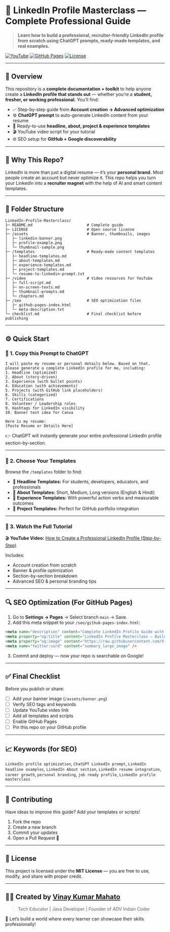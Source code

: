 # 🚀 LinkedIn Profile Masterclass — Complete Professional Guide

> **Learn how to build a professional, recruiter-friendly LinkedIn profile from scratch using ChatGPT prompts, ready-made templates, and real examples.**

[![YouTube](https://img.shields.io/badge/Watch%20on-YouTube-red?logo=youtube)](https://youtube.com/@ADVIndianCoder)
[![GitHub Pages](https://img.shields.io/badge/View%20Live-GitHub%20Pages-blue?logo=github)]()
[![License](https://img.shields.io/badge/License-MIT-green.svg)](LICENSE)

---

## 📘 Overview

This repository is a **complete documentation + toolkit** to help anyone create a **LinkedIn profile that stands out** — whether you’re a **student, fresher, or working professional.**
You’ll find:

* ✅ Step-by-step guide from **Account creation → Advanced optimization**
* ⚙️ **ChatGPT prompt** to auto-generate LinkedIn content from your resume
* 📜 Ready-to-use **headline, about, project & experience templates**
* 🎬 YouTube video script for your tutorial
* 🌐 SEO setup for **GitHub + Google discoverability**

---

## 🧠 Why This Repo?

LinkedIn is more than just a digital resume — it’s your **personal brand.**
Most people create an account but never optimize it. This repo helps you turn your LinkedIn into a **recruiter magnet** with the help of AI and smart content templates.

---

## 🧩 Folder Structure

```
LinkedIn-Profile-Masterclass/
├─ README.md                        # Complete guide
├─ LICENSE                          # Open source license
├─ /assets                          # Banner, thumbnails, images
│  ├─ linkedin-banner.png
│  ├─ profile-example.png
│  └─ thumbnail-sample.png
├─ /templates                       # Ready-made content templates
│  ├─ headline-templates.md
│  ├─ about-templates.md
│  ├─ experience-templates.md
│  ├─ project-templates.md
│  └─ resume-to-linkedin-prompt.txt
├─ /video                           # Video resources for YouTube
│  ├─ full-script.md
│  ├─ on-screen-texts.md
│  ├─ thumbnail-prompts.md
│  └─ chapters.md
├─ /seo                             # SEO optimization files
│  ├─ github-pages-index.html
│  └─ meta-description.txt
└─ checklist.md                     # Final checklist before publishing
```

---

## ⚙️ Quick Start

### 🪪 1. Copy this Prompt to ChatGPT

```
I will paste my resume or personal details below. Based on that, please generate a complete LinkedIn profile for me, including:
1. Headline (optimized)
2. About (story-driven)
3. Experience (with bullet points)
4. Education (with achievements)
5. Projects (with GitHub link placeholders)
6. Skills (categorized)
7. Certifications
8. Volunteer / Leadership roles
9. Hashtags for LinkedIn visibility
10. Banner text idea for Canva

Here is my resume:
[Paste Resume or Details Here]
```

👉 ChatGPT will instantly generate your entire professional LinkedIn profile section-by-section.

---

### 🧱 2. Choose Your Templates

Browse the `/templates` folder to find:

* 🎯 **Headline Templates:** For students, developers, educators, and professionals
* 📝 **About Templates:** Short, Medium, Long versions (English & Hindi)
* 💼 **Experience Templates:** With powerful action verbs and measurable outcomes
* 🚀 **Project Templates:** Perfect for GitHub portfolio integration

---

### 🎥 3. Watch the Full Tutorial

🎬 **YouTube Video:** [How to Create a Professional LinkedIn Profile (Step-by-Step)](https://youtube.com/@ADVIndianCoder)

Includes:

* Account creation from scratch
* Banner & profile optimization
* Section-by-section breakdown
* Advanced SEO & personal branding tips

---

## 🔍 SEO Optimization (For GitHub Pages)

1. Go to **Settings → Pages** → Select branch `main` → Save.
2. Add this meta snippet to your `/seo/github-pages-index.html`:

```html
<meta name="description" content="Complete LinkedIn Profile Guide with ChatGPT prompts, templates, and YouTube tutorial." />
<meta property="og:title" content="LinkedIn Profile Masterclass — Build a Professional LinkedIn Profile" />
<meta property="og:image" content="https://raw.githubusercontent.com/Vinaykumarmahato/LinkedIn-Profile-Masterclass/main/assets/banner.png" />
<meta name="twitter:card" content="summary_large_image" />
```

3. Commit and deploy — now your repo is searchable on Google!

---

## ✅ Final Checklist

Before you publish or share:

* [ ] Add your banner image (`/assets/banner.png`)
* [ ] Verify SEO tags and keywords
* [ ] Update YouTube video link
* [ ] Add all templates and scripts
* [ ] Enable GitHub Pages
* [ ] Pin this repo on your GitHub profile

---

## 📈 Keywords (for SEO)

`LinkedIn profile optimization`, `ChatGPT LinkedIn prompt`, `LinkedIn headline examples`, `LinkedIn About section`, `LinkedIn resume integration`, `career growth`, `personal branding`, `job ready profile`, `LinkedIn profile masterclass`

---

## 🤝 Contributing

Have ideas to improve this guide? Add your templates or scripts!

1. Fork the repo
2. Create a new branch
3. Commit your updates
4. Open a Pull Request 🚀

---

## 📜 License

This project is licensed under the **MIT License** — you are free to use, modify, and share with proper credit.

---

## 👨‍💻 Created by [Vinay Kumar Mahato](https://www.linkedin.com/in/vinay-kumar860964)

> Tech Educator | Java Developer | Founder of ADV Indian Coder

🎯 Let’s build a world where every learner can showcase their skills professionally!
